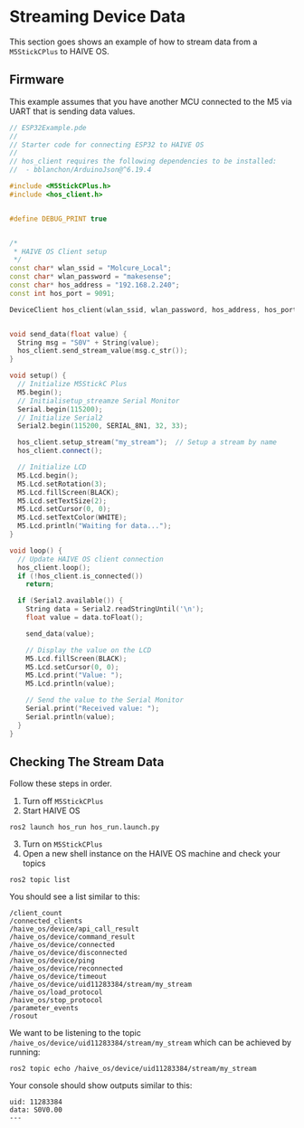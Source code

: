 # Streaming Device Data

This section goes shows an example of how to stream data from a `M5StickCPlus` to HAIVE OS.

## Firmware

This example assumes that you have another MCU connected to the M5 via UART that is sending data values.

```C++
// ESP32Example.pde
//
// Starter code for connecting ESP32 to HAIVE OS
//
// hos_client requires the following dependencies to be installed:
//  - bblanchon/ArduinoJson@^6.19.4

#include <M5StickCPlus.h>
#include <hos_client.h>


#define DEBUG_PRINT true


/*
 * HAIVE OS Client setup
 */
const char* wlan_ssid = "Molcure_Local";
const char* wlan_password = "makesense";
const char* hos_address = "192.168.2.240";
const int hos_port = 9091;

DeviceClient hos_client(wlan_ssid, wlan_password, hos_address, hos_port);


void send_data(float value) {
  String msg = "S0V" + String(value);
  hos_client.send_stream_value(msg.c_str());
}

void setup() {
  // Initialize M5StickC Plus
  M5.begin();
  // Initialisetup_streamze Serial Monitor
  Serial.begin(115200);
  // Initialize Serial2
  Serial2.begin(115200, SERIAL_8N1, 32, 33);

  hos_client.setup_stream("my_stream");  // Setup a stream by name
  hos_client.connect();

  // Initialize LCD
  M5.Lcd.begin();
  M5.Lcd.setRotation(3);
  M5.Lcd.fillScreen(BLACK);
  M5.Lcd.setTextSize(2);
  M5.Lcd.setCursor(0, 0);
  M5.Lcd.setTextColor(WHITE);
  M5.Lcd.println("Waiting for data...");
}

void loop() {
  // Update HAIVE OS client connection
  hos_client.loop();
  if (!hos_client.is_connected())
    return;

  if (Serial2.available()) {
    String data = Serial2.readStringUntil('\n');
    float value = data.toFloat();

    send_data(value);

    // Display the value on the LCD
    M5.Lcd.fillScreen(BLACK);
    M5.Lcd.setCursor(0, 0);
    M5.Lcd.print("Value: ");
    M5.Lcd.println(value);

    // Send the value to the Serial Monitor
    Serial.print("Received value: ");
    Serial.println(value);
  }
}
```

## Checking The Stream Data

Follow these steps in order.

1. Turn off `M5StickCPlus`
2. Start HAIVE OS
```shell
ros2 launch hos_run hos_run.launch.py 
```
3. Turn on `M5StickCPlus`
4. Open a new shell instance on the HAIVE OS machine and check your topics
```shell
ros2 topic list
```

You should see a list similar to this:

```
/client_count
/connected_clients
/haive_os/device/api_call_result
/haive_os/device/command_result
/haive_os/device/connected
/haive_os/device/disconnected
/haive_os/device/ping
/haive_os/device/reconnected
/haive_os/device/timeout
/haive_os/device/uid11283384/stream/my_stream
/haive_os/load_protocol
/haive_os/stop_protocol
/parameter_events
/rosout
```

We want to be listening to the topic `/haive_os/device/uid11283384/stream/my_stream` which can be achieved by running:

```shell
ros2 topic echo /haive_os/device/uid11283384/stream/my_stream
```

 Your console should show outputs similar to this:

```
uid: 11283384
data: S0V0.00
---
```
